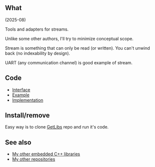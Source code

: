 ## What

(2025-08)

Tools and adapters for streams.

Unlike some other authors, I'll try to minimize conceptual scope.

Stream is something that can only be read (or written). You can't
unwind back (no indexability by design).

UART (any communication channel) is good example of stream.


## Code

* [Interface][Interface]
* [Example][Example]
* [Implementation][Implementation]


## Install/remove

Easy way is to clone [GetLibs][GetLibs] repo and run it's code.


## See also

* [My other embedded C++ libraries][Embedded]
* [My other repositories][Repos]


[Interface]: src/me_StreamTools.h
[Example]: examples/me_StreamTools/me_StreamTools.ino
[Implementation]: src/

[GetLibs]: https://github.com/martin-eden/Embedded-Framework-GetLibs

[Embedded]: https://github.com/martin-eden/Embedded_Crafts/tree/master/Parts
[Repos]: https://github.com/martin-eden/contents
